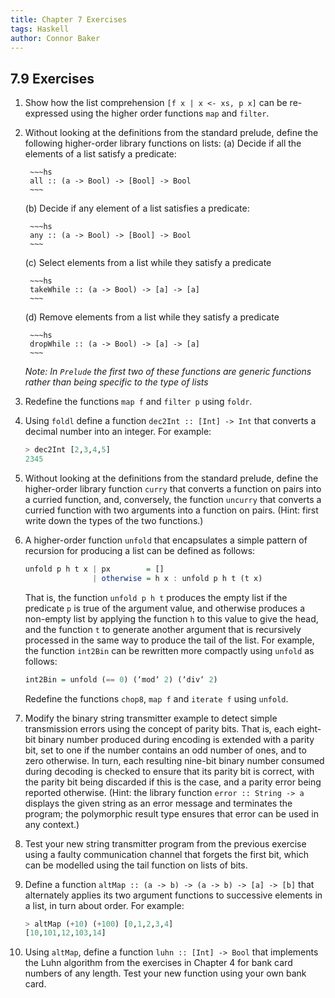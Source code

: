 ```yaml
---
title: Chapter 7 Exercises
tags: Haskell
author: Connor Baker
---
```


## 7.9 Exercises

1. Show how the list comprehension `[f x | x <- xs, p x]` can be re-expressed using the higher order functions `map` and `filter`.

    <script src="https://gist.github.com/ConnorBaker/f52b94a627dbff4b4144881095c2f68a.js"></script>

2. Without looking at the definitions from the standard prelude, define the following higher-order library functions on lists:
   (a)  Decide if all the elements of a list satisfy a predicate:

        ~~~hs
        all :: (a -> Bool) -> [Bool] -> Bool
        ~~~

   (b)  Decide if any element of a list satisfies a predicate:

        ~~~hs
        any :: (a -> Bool) -> [Bool] -> Bool
        ~~~

   (c)  Select elements from a list while they satisfy a predicate

        ~~~hs
        takeWhile :: (a -> Bool) -> [a] -> [a]
        ~~~

   (d)  Remove elements from a list while they satisfy a predicate

        ~~~hs
        dropWhile :: (a -> Bool) -> [a] -> [a]
        ~~~

    *Note: In `Prelude` the first two of these functions are generic functions rather than being specific to the type of lists*

    <script src="https://gist.github.com/ConnorBaker/9884fb621c0b1e6566cf93b357f77743.js"></script>

3. Redefine the functions `map f` and `filter p` using `foldr`.

    <script src="https://gist.github.com/ConnorBaker/3a6be340566ec0e9e02a420fe5e2e4fd.js"></script>

4. Using `foldl` define a function `dec2Int :: [Int] -> Int` that converts a decimal number into an integer. For example:

    ~~~hs
    > dec2Int [2,3,4,5]
    2345
    ~~~

5. Without looking at the definitions from the standard prelude, define the higher-order library function `curry` that converts a function on pairs into a curried function, and, conversely, the function `uncurry` that converts a curried function with two arguments into a function on pairs. (Hint: first write down the types of the two functions.)

6. A higher-order function `unfold` that encapsulates a simple pattern of recursion for producing a list can be defined as follows:

    ~~~hs
    unfold p h t x | px        = []
                   | otherwise = h x : unfold p h t (t x)
    ~~~

    That is, the function `unfold p h t` produces the empty list if the predicate `p` is true of the argument value, and otherwise produces a non-empty list by applying the function `h` to this value to give the head, and the function `t` to generate another argument that is recursively processed in the same way to produce the tail of the list. For example, the function `int2Bin` can be rewritten more compactly using `unfold` as follows:

    ~~~hs
    int2Bin = unfold (== 0) (‘mod‘ 2) (‘div‘ 2)
    ~~~

    Redefine the functions `chop8`, `map f` and `iterate f` using `unfold`.

7. Modify the binary string transmitter example to detect simple transmission errors using the concept of parity bits. That is, each eight-bit binary number produced during encoding is extended with a parity bit, set to one if the number contains an odd number of ones, and to zero otherwise. In turn, each resulting nine-bit binary number consumed during decoding is checked to ensure that its parity bit is correct, with the parity bit being discarded if this is the case, and a parity error being reported otherwise. (Hint: the library function `error :: String -> a` displays the given string as an error message and terminates the program; the polymorphic result type ensures that error can be used in any context.)

8. Test your new string transmitter program from the previous exercise using a faulty communication channel that forgets the first bit, which can be modelled using the tail function on lists of bits.

9.  Define a function `altMap :: (a -> b) -> (a -> b) -> [a] -> [b]` that alternately applies its two argument functions to successive elements in a list, in turn about order. For example:

    ~~~hs
    > altMap (+10) (+100) [0,1,2,3,4]
    [10,101,12,103,14]
    ~~~

10. Using `altMap`, define a function `luhn :: [Int] -> Bool` that implements the Luhn algorithm from the exercises in Chapter 4 for bank card numbers of any length. Test your new function using your own bank card.